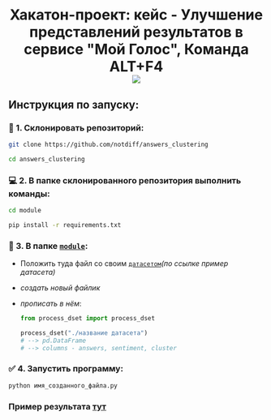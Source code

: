 <h1 align="center">Хакатон-проект: кейс - Улучшение представлений результатов в сервисе "Мой Голос", Команда ALT+F4 <div align="center"><a href="https://hacks-ai.ru/hackathons.html?eventId=969091&caseEl=1001711&tab=1"><img src="https://img.shields.io/badge/hackathon--project-d513eb"></a></div></h1>

## Инструкция по запуску:

### 💼 1.  <b>Склонировать репозиторий:</b>
   
   ```bash
   git clone https://github.com/notdiff/answers_clustering
   ```
   ```bash
   cd answers_clustering
   ```
### 💻 2.  <b>В папке склонированного репозитория выполнить команды:</b>

   ```bash
   cd module
   ```
   ```bash
   pip install -r requirements.txt
   ```
### 📂 3. <b>В папке <a href=https://github.com/notdiff/answers_clustering/tree/c84931d4abef592ed57d91f0fcd35509e4ea5565/module>`module`</a>:</b>
  - Положить туда файл со своим <a href="https://github.com/notdiff/answers_clustering/blob/c84931d4abef592ed57d91f0fcd35509e4ea5565/module/cropped.csv">`датасетом`</a><i>(по ссылке пример датасета)</i>
  - _создать новый файлик_
  - _прописать в нём_:
    
    ```python
    from process_dset import process_dset
    
    process_dset("./название датасета")
    # --> pd.DataFrame
    # --> columns - answers, sentiment, cluster
    ```
 ### ✅ 4. <b>Запустить программу:</b>
 
  ```bash
  python имя_созданного_файла.py
  ```
### Пример результата <a href="">тут</a>
    



